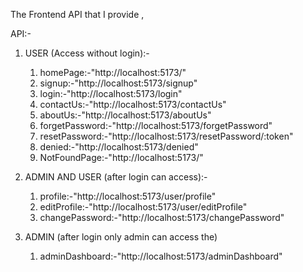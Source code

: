 The Frontend API that I provide ,

API:-

1. USER (Access without login):-

   1. homePage:-"http://localhost:5173/"
   2. signup:-"http://localhost:5173/signup"
   3. login:-"http://localhost:5173/login"
   4. contactUs:-"http://localhost:5173/contactUs"
   5. aboutUs:-"http://localhost:5173/aboutUs"
   6. forgetPassword:-"http://localhost:5173/forgetPassword"
   7. resetPassword:-"http://localhost:5173/resetPassword/:token"
   8. denied:-"http://localhost:5173/denied"
   9. NotFoundPage:-"http://localhost:5173/<ANY UNKNOWN ROUTE>"

2. ADMIN AND USER (after login can access):-

   1. profile:-"http://localhost:5173/user/profile"
   2. editProfile:-"http://localhost:5173/user/editProfile"
   3. changePassword:-"http://localhost:5173/changePassword"

3. ADMIN (after login only admin can access the)

   1. adminDashboard:-"http://localhost:5173/adminDashboard"

